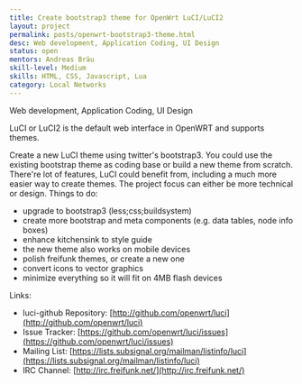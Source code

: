 ```yaml
---
title: Create bootstrap3 theme for OpenWrt LuCI/LuCI2
layout: project
permalink: posts/openwrt-bootstrap3-theme.html
desc: Web development, Application Coding, UI Design
status: open
mentors: Andreas Bräu
skill-level: Medium
skills: HTML, CSS, Javascript, Lua
category: Local Networks
---
```

Web development, Application Coding, UI Design

LuCI or LuCI2 is the default web interface in OpenWRT and supports themes.

Create a new LuCI theme using twitter's bootstrap3. You could use the existing bootstrap theme as coding base or build a new theme from scratch. There're lot of features, LuCI could benefit from, including a much more easier way to create themes. The project focus can either be more technical or design. Things to do:

* upgrade to bootstrap3 (less;css;buildsystem)
* create more bootstrap and meta components (e.g. data tables, node info boxes)
* enhance kitchensink to style guide
* the new theme also works on mobile devices
* polish freifunk themes, or create a new one
* convert icons to vector graphics
* minimize everything so it will fit on 4MB flash devices

Links:

* luci-github Repository: [http://github.com/openwrt/luci](http://github.com/openwrt/luci)
* Issue Tracker: [https://github.com/openwrt/luci/issues](https://github.com/openwrt/luci/issues)
* Mailing List: [https://lists.subsignal.org/mailman/listinfo/luci](https://lists.subsignal.org/mailman/listinfo/luci)
* IRC Channel: [http://irc.freifunk.net/](http://irc.freifunk.net/)
